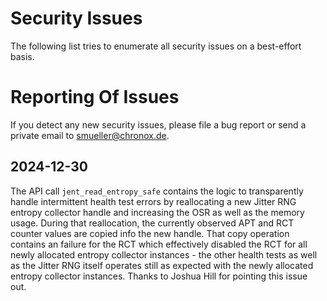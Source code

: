# Security Issues

The following list tries to enumerate all security issues on a best-effort
basis.

# Reporting Of Issues

If you detect any new security issues, please file a bug report or send
a private email to <smueller@chronox.de>.

## 2024-12-30

The API call `jent_read_entropy_safe` contains the logic to transparently handle
intermittent health test errors by reallocating a new Jitter RNG entropy
collector handle and increasing the OSR as well as the memory usage. During that
reallocation, the currently observed APT and RCT counter values are copied info
the new handle. That copy operation contains an failure for the RCT which
effectively disabled the RCT for all newly allocated entropy collector
instances - the other health tests as well as the Jitter RNG itself operates
still as expected with the newly allocated entropy collector instances. Thanks
to Joshua Hill for pointing this issue out.
